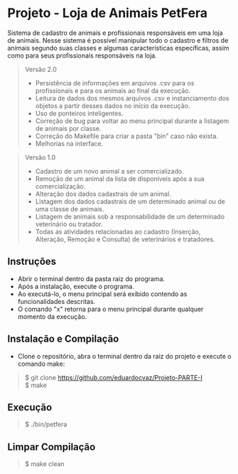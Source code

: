 # Projeto - Loja de Animais PetFera

Sistema de cadastro de animais e profissionais responsáveis em uma loja de animais.
Nesse sistema é possível manipular todo o cadastro e filtros de animais segundo suas classes e algumas características específicas, assim como para seus profissionais responsáveis na loja.

> Versão 2.0
> - Persistência de informações em arquivos .csv para os profissionais e para os animais ao final da execução.
> - Leitura de dados dos mesmos arquivos .csv e instanciamento dos objetos a partir desses dados no início da execução.
> - Uso de ponteiros inteligentes.
> - Correção de bug para voltar ao menu principal durante a listagem de animais por classe.
> - Correção do Makefile para criar a pasta "bin" caso não exista. 
> - Melhorias na interface.

> Versão 1.0
> - Cadastro de um novo animal a ser comercializado. 
> - Remoção de um animal da lista de disponíveis após a sua comercialização. 
> - Alteração dos dados cadastrais de um animal. 
> - Listagem dos dados cadastrais de um determinado animal ou de uma classe de animais. 
> - Listagem de animais sob a responsabilidade de um determinado veterinário ou tratador. 
> - Todas as atividades relacionadas ao cadastro (Inserção, Alteração, Remoção e Consulta) de veterinários e tratadores. 

## Instruções

- Abrir o terminal dentro da pasta raiz do programa.
- Após a instalação, execute o programa.
- Ao executá-lo, o menu principal será exibido contendo as funcionalidades descritas.
- O comando "x" retorna para o menu principal durante qualquer momento da execução.

## Instalação e Compilação

- Clone o repositório, abra o terminal dentro da raiz do projeto e execute o comando make:

> $ git clone https://github.com/eduardocvaz/Projeto-PARTE-I \
> $ make 

## Execução

> $ ./bin/petfera

## Limpar Compilação

> $ make clean

